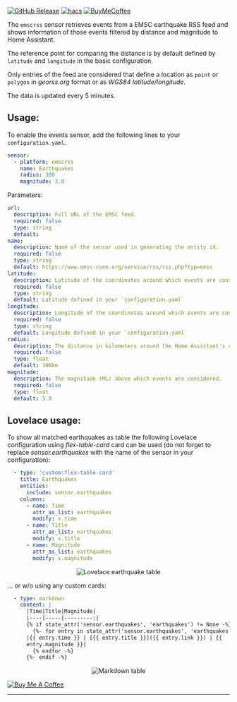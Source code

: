 [![GitHub Release][releases-shield]][releases]
[![hacs][hacsbadge]][hacs]
[![BuyMeCoffee][buymecoffeebadge]][buymecoffee]

The `emscrss` sensor retrieves events from a EMSC earthquake RSS feed and shows information of those events filtered by distance and magnitude to Home Assistant.

The reference point for comparing the distance is by default defined by `latitude` and `longitude` in the basic configuration.

Only entries of the feed are considered that define a location as `point` or `polygon` in *georss.org* format or as *WGS84 latitude/longitude*.

The data is updated every 5 minutes.

## Usage:
To enable the events sensor, add the following lines to your `configuration.yaml`.

```yaml
sensor:
  - platform: emscrss
    name: Earthquakes
    radius: 300
    magnitude: 3.0
```

Parameters:
```yaml
url:
  description: Full URL of the EMSC feed.
  required: false
  type: string
  default:
name:
  description: Name of the sensor used in generating the entity id.
  required: false
  type: string
  default: https://www.emsc-csem.org/service/rss/rss.php?typ=emsc
latitude:
  description: Latitude of the coordinates around which events are considered.
  required: false
  type: string
  default: Latitude defined in your `configuration.yaml`
longitude:
  description: Longitude of the coordinates around which events are considered.
  required: false
  type: string
  default: Longitude defined in your `configuration.yaml`
radius:
  description: The distance in kilometers around the Home Assistant's coordinates in which events are considered.
  required: false
  type: float
  default: 300km
magnitude:
  description: The magnitude (ML) above which events are considered.
  required: false
  type: float
  default: 3.0
```

## Lovelace usage:

To show all matched earthquakes as table the following Lovelace configuration using *flex-table-card* card can be used
(do not forget to replace *sensor.earthquakes* with the name of the sensor in your configuration):
```yaml
  - type: 'custom:flex-table-card'
    title: Earthquakes
    entities:
      include: sensor.earthquakes
    columns:
      - name: Time
        attr_as_list: earthquakes
        modify: x.time
      - name: Title
        attr_as_list: earthquakes
        modify: x.title
      - name: Magnitude
        attr_as_list: earthquakes
        modify: x.magnitude
```
<p align="center">
  <img align="center" alt="Lovelace earthquake table" src="https://github.com/msekoranja/emsc-hacs-repository/blob/master/docs/lovelace-table.png?raw=true">
</p>



... or w/o using any custom cards:
```yaml
  - type: markdown
    content: |
      |Time|Title|Magnitude|
      |----|-----|---------:|
      {% if state_attr('sensor.earthquakes', 'earthquakes') != None -%}
        {%- for entry in state_attr('sensor.earthquakes', 'earthquakes') -%}
      |{{ entry.time }} | [{{ entry.title }}]({{ entry.link }}) | {{
      entry.magnitude }}|
        {% endfor -%}                
      {%- endif -%}
```
<p align="center">
  <img align="center" alt="Markdown table" src="https://github.com/msekoranja/emsc-hacs-repository/blob/master/docs/md-gui.png?raw=true">
</p>


<!---->

<a href="https://www.buymeacoffee.com/msekoranja" target="_blank"><img src="https://www.buymeacoffee.com/assets/img/custom_images/black_img.png" alt="Buy Me A Coffee" style="height: auto !important;width: auto !important;" ></a><br>

***

[emscrss]: https://github.com/msekoranja/emsc-hacs-repository
[buymecoffee]: https://www.buymeacoffee.com/msekoranja
[buymecoffeebadge]: https://img.shields.io/badge/buy%20me%20a%20coffee-donate-yellow.svg?style=for-the-badge
[hacs]: https://hacs.xyz
[hacsbadge]: https://img.shields.io/badge/HACS-Custom-orange.svg?style=for-the-badge
[releases-shield]: https://img.shields.io/github/release/cmsekoranja/emsc-hacs-repository.svg?style=for-the-badge
[releases]: https://github.com/msekoranja/emsc-hacs-repository/releases
[user_profile]: https://github.com/msekoranja
